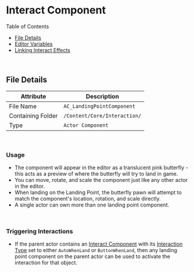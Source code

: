 # Interact Component

Table of Contents

- [File Details](#file-details)
- [Editor Variables](#editor-variables)
- [Linking Interact Effects](#linking-interact-effects)

<br>

## File Details

| Attribute         | Description                  |
| ----------------- | ---------------------------- |
| File Name         | `AC_LandingPointComponent`   |
| Containing Folder | `/Content/Core/Interaction/` |
| Type              | `Actor Component`            |

<br>

### Usage

- The component will appear in the editor as a translucent pink butterfly - this acts as a preview of where the butterfly will try to land in game.
- You can move, rotate, and scale the component just like any other actor in the editor.
- When landing on the Landing Point, the butterfly pawn will attempt to match the component's location, rotation, and scale directly. 
- A single actor can own more than one landing point component.

<br>

### Triggering Interactions

- If the parent actor contains an [Interact Component](../Interaction_System/InteractComponent.md) with its [Interaction Type](../Interaction_System/InteractionTypes.md) set to either `AutoWhenLand` or `ButtonWhenLand`, then any landing point component on the parent actor can be used to activate the interaction for that object.

<br>